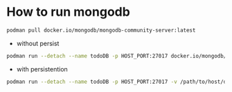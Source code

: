 # How to run mongodb

```sh
podman pull docker.io/mongodb/mongodb-community-server:latest
```

* without persist
```sh
podman run --detach --name todoDB -p HOST_PORT:27017 docker.io/mongodb/mongodb-community-server:latest
```

* with persistention
```sh
podman run --detach --name todoDB -p HOST_PORT:27017 -v /path/to/host/data:/data/db docker.io/mongodb/mongodb-community-server:latest
```